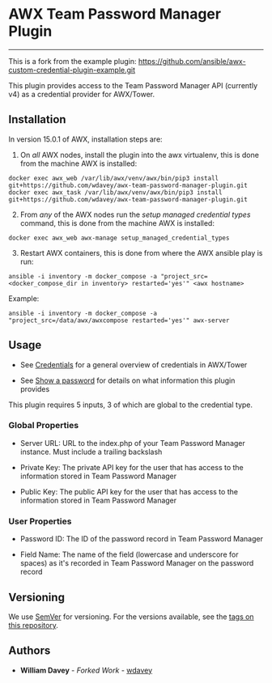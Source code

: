 # AWX Team Password Manager Plugin
---

This is a fork from the example plugin: https://github.com/ansible/awx-custom-credential-plugin-example.git

This plugin provides access to the Team Password Manager API (currently v4) as a credential provider for AWX/Tower.


## Installation
In version 15.0.1 of AWX, installation steps are:
1. On *all* AWX nodes, install the plugin into the awx virtualenv, this is done from the machine AWX is installed:

```shell
docker exec awx_web /var/lib/awx/venv/awx/bin/pip3 install git+https://github.com/wdavey/awx-team-password-manager-plugin.git
docker exec awx_task /var/lib/awx/venv/awx/bin/pip3 install git+https://github.com/wdavey/awx-team-password-manager-plugin.git
```

2. From *any* of the AWX nodes run the *setup managed credential types* command, this is done from the machine AWX is installed:

```shell
docker exec awx_web awx-manage setup_managed_credential_types
```

3. Restart AWX containers, this is done from where the AWX ansible play is run:

```shell
ansible -i inventory -m docker_compose -a "project_src=<docker_compose_dir in inventory> restarted='yes'" <awx hostname>
```
Example:
```shell
ansible -i inventory -m docker_compose -a "project_src=/data/awx/awxcompose restarted='yes'" awx-server
```

## Usage

* See [Credentials](https://docs.ansible.com/ansible-tower/latest/html/userguide/credentials.html) for a general overview of credentials in AWX/Tower

* See [Show a password](https://teampasswordmanager.com/docs/api-passwords/#show_password) for details on what information this plugin provides

This plugin requires 5 inputs, 3 of which are global to the credential type.

### Global Properties

* Server URL: URL to the index.php of your Team Password Manager instance. Must include a trailing backslash

* Private Key: The private API key for the user that has access to the information stored in Team Password Manager

* Public Key: The public API key for the user that has access to the information stored in Team Password Manager

### User Properties

* Password ID: The ID of the password record in Team Password Manager

* Field Name: The name of the field (lowercase and underscore for spaces) as it's recorded in Team Password Manager on the password record

## Versioning

We use [SemVer](http://semver.org/) for versioning. For the versions available, see the [tags on this repository](https://github.com/wdavey/awx-team-password-manager-plugin). 

## Authors

* **William Davey** - *Forked Work* - [wdavey](https://github.com/wdavey)